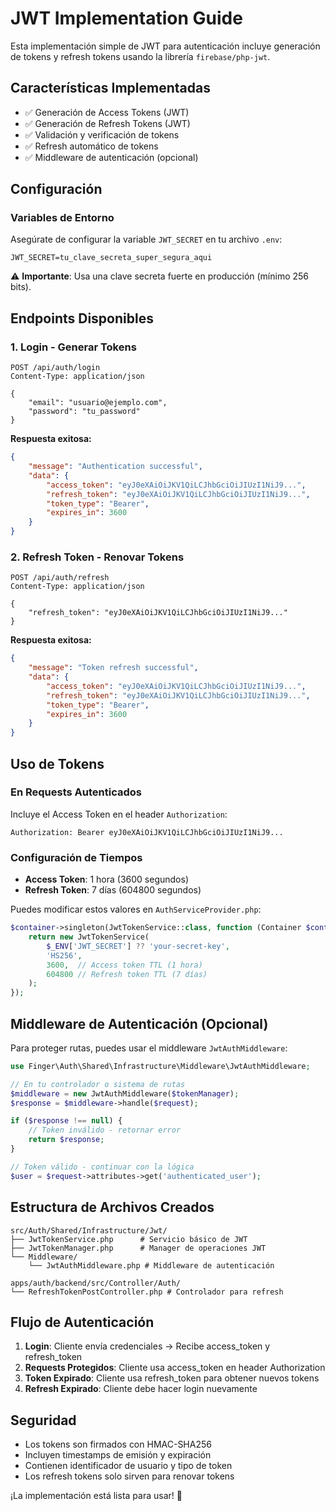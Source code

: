 # JWT Implementation Guide

Esta implementación simple de JWT para autenticación incluye generación de tokens y refresh tokens usando la librería `firebase/php-jwt`.

## Características Implementadas

- ✅ Generación de Access Tokens (JWT)
- ✅ Generación de Refresh Tokens (JWT)  
- ✅ Validación y verificación de tokens
- ✅ Refresh automático de tokens
- ✅ Middleware de autenticación (opcional)

## Configuración

### Variables de Entorno

Asegúrate de configurar la variable `JWT_SECRET` en tu archivo `.env`:

```env
JWT_SECRET=tu_clave_secreta_super_segura_aqui
```

⚠️ **Importante**: Usa una clave secreta fuerte en producción (mínimo 256 bits).

## Endpoints Disponibles

### 1. Login - Generar Tokens
```
POST /api/auth/login
Content-Type: application/json

{
    "email": "usuario@ejemplo.com",
    "password": "tu_password"
}
```

**Respuesta exitosa:**
```json
{
    "message": "Authentication successful",
    "data": {
        "access_token": "eyJ0eXAiOiJKV1QiLCJhbGciOiJIUzI1NiJ9...",
        "refresh_token": "eyJ0eXAiOiJKV1QiLCJhbGciOiJIUzI1NiJ9...",
        "token_type": "Bearer",
        "expires_in": 3600
    }
}
```

### 2. Refresh Token - Renovar Tokens
```
POST /api/auth/refresh
Content-Type: application/json

{
    "refresh_token": "eyJ0eXAiOiJKV1QiLCJhbGciOiJIUzI1NiJ9..."
}
```

**Respuesta exitosa:**
```json
{
    "message": "Token refresh successful",
    "data": {
        "access_token": "eyJ0eXAiOiJKV1QiLCJhbGciOiJIUzI1NiJ9...",
        "refresh_token": "eyJ0eXAiOiJKV1QiLCJhbGciOiJIUzI1NiJ9...",
        "token_type": "Bearer",
        "expires_in": 3600
    }
}
```

## Uso de Tokens

### En Requests Autenticados

Incluye el Access Token en el header `Authorization`:

```
Authorization: Bearer eyJ0eXAiOiJKV1QiLCJhbGciOiJIUzI1NiJ9...
```

### Configuración de Tiempos

- **Access Token**: 1 hora (3600 segundos)
- **Refresh Token**: 7 días (604800 segundos)

Puedes modificar estos valores en `AuthServiceProvider.php`:

```php
$container->singleton(JwtTokenService::class, function (Container $container) {
    return new JwtTokenService(
        $_ENV['JWT_SECRET'] ?? 'your-secret-key',
        'HS256',
        3600,  // Access token TTL (1 hora)
        604800 // Refresh token TTL (7 días)
    );
});
```

## Middleware de Autenticación (Opcional)

Para proteger rutas, puedes usar el middleware `JwtAuthMiddleware`:

```php
use Finger\Auth\Shared\Infrastructure\Middleware\JwtAuthMiddleware;

// En tu controlador o sistema de rutas
$middleware = new JwtAuthMiddleware($tokenManager);
$response = $middleware->handle($request);

if ($response !== null) {
    // Token inválido - retornar error
    return $response;
}

// Token válido - continuar con la lógica
$user = $request->attributes->get('authenticated_user');
```

## Estructura de Archivos Creados

```
src/Auth/Shared/Infrastructure/Jwt/
├── JwtTokenService.php      # Servicio básico de JWT
├── JwtTokenManager.php      # Manager de operaciones JWT
└── Middleware/
    └── JwtAuthMiddleware.php # Middleware de autenticación

apps/auth/backend/src/Controller/Auth/
└── RefreshTokenPostController.php # Controlador para refresh
```

## Flujo de Autenticación

1. **Login**: Cliente envía credenciales → Recibe access_token y refresh_token
2. **Requests Protegidos**: Cliente usa access_token en header Authorization
3. **Token Expirado**: Cliente usa refresh_token para obtener nuevos tokens
4. **Refresh Expirado**: Cliente debe hacer login nuevamente

## Seguridad

- Los tokens son firmados con HMAC-SHA256
- Incluyen timestamps de emisión y expiración
- Contienen identificador de usuario y tipo de token
- Los refresh tokens solo sirven para renovar tokens

¡La implementación está lista para usar! 🚀
